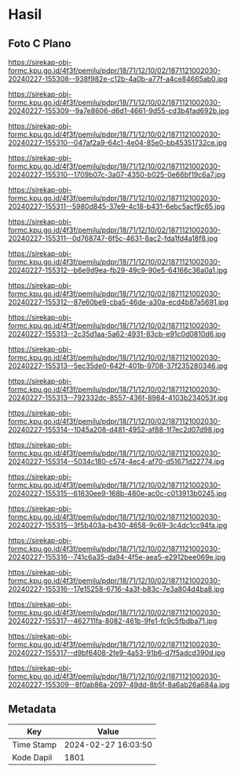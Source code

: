 # Hasil

## Foto C Plano

https://sirekap-obj-formc.kpu.go.id/4f3f/pemilu/pdpr/18/71/12/10/02/1871121002030-20240227-155308--938f982e-c12b-4a0b-a77f-a4ce84665ab0.jpg

https://sirekap-obj-formc.kpu.go.id/4f3f/pemilu/pdpr/18/71/12/10/02/1871121002030-20240227-155309--9a7e8606-d6d1-4661-9d55-cd3b4fad692b.jpg

https://sirekap-obj-formc.kpu.go.id/4f3f/pemilu/pdpr/18/71/12/10/02/1871121002030-20240227-155310--047af2a9-64c1-4e04-85e0-bb45351732ce.jpg

https://sirekap-obj-formc.kpu.go.id/4f3f/pemilu/pdpr/18/71/12/10/02/1871121002030-20240227-155310--1709b07c-3a07-4350-b025-0e66bf19c6a7.jpg

https://sirekap-obj-formc.kpu.go.id/4f3f/pemilu/pdpr/18/71/12/10/02/1871121002030-20240227-155311--5980d845-37e9-4c18-b431-6ebc5acf9c65.jpg

https://sirekap-obj-formc.kpu.go.id/4f3f/pemilu/pdpr/18/71/12/10/02/1871121002030-20240227-155311--0d768747-6f5c-4631-8ac2-fda1fd4a18f8.jpg

https://sirekap-obj-formc.kpu.go.id/4f3f/pemilu/pdpr/18/71/12/10/02/1871121002030-20240227-155312--b6e9d9ea-fb29-49c9-90e5-64166c36a0a1.jpg

https://sirekap-obj-formc.kpu.go.id/4f3f/pemilu/pdpr/18/71/12/10/02/1871121002030-20240227-155312--87e60be9-cba5-46de-a30a-ecd4b87a5691.jpg

https://sirekap-obj-formc.kpu.go.id/4f3f/pemilu/pdpr/18/71/12/10/02/1871121002030-20240227-155313--2c35d1aa-5a62-4931-83cb-e91c0d0810d6.jpg

https://sirekap-obj-formc.kpu.go.id/4f3f/pemilu/pdpr/18/71/12/10/02/1871121002030-20240227-155313--5ec35de0-642f-401b-9708-37f235280346.jpg

https://sirekap-obj-formc.kpu.go.id/4f3f/pemilu/pdpr/18/71/12/10/02/1871121002030-20240227-155313--792332dc-8557-436f-8984-4103b234053f.jpg

https://sirekap-obj-formc.kpu.go.id/4f3f/pemilu/pdpr/18/71/12/10/02/1871121002030-20240227-155314--1045a208-d481-4952-af88-1f7ec2d07d98.jpg

https://sirekap-obj-formc.kpu.go.id/4f3f/pemilu/pdpr/18/71/12/10/02/1871121002030-20240227-155314--5034c180-c574-4ec4-af70-d51671d22774.jpg

https://sirekap-obj-formc.kpu.go.id/4f3f/pemilu/pdpr/18/71/12/10/02/1871121002030-20240227-155315--61630ee9-168b-480e-ac0c-c013913b0245.jpg

https://sirekap-obj-formc.kpu.go.id/4f3f/pemilu/pdpr/18/71/12/10/02/1871121002030-20240227-155315--3f5b403a-b430-4658-9c69-3c4dc1cc94fa.jpg

https://sirekap-obj-formc.kpu.go.id/4f3f/pemilu/pdpr/18/71/12/10/02/1871121002030-20240227-155316--741c6a35-da94-4f5e-aea5-e2912bee069e.jpg

https://sirekap-obj-formc.kpu.go.id/4f3f/pemilu/pdpr/18/71/12/10/02/1871121002030-20240227-155316--17e15258-6716-4a3f-b83c-7e3a804d4ba8.jpg

https://sirekap-obj-formc.kpu.go.id/4f3f/pemilu/pdpr/18/71/12/10/02/1871121002030-20240227-155317--462711fa-8082-461b-9fe1-fc9c5fbdba71.jpg

https://sirekap-obj-formc.kpu.go.id/4f3f/pemilu/pdpr/18/71/12/10/02/1871121002030-20240227-155317--d9bf6408-2fe9-4a53-91b6-d7f5adcd390d.jpg

https://sirekap-obj-formc.kpu.go.id/4f3f/pemilu/pdpr/18/71/12/10/02/1871121002030-20240227-155309--8f0ab86a-2097-49dd-8b5f-8a6ab26a684a.jpg


## Metadata

| Key        | Value               |
| ---------- | ------------------- |
| Time Stamp | 2024-02-27 16:03:50 |
| Kode Dapil | 1801                |




